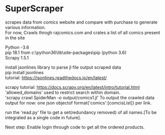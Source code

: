 # SuperScraper
scrapes data from comics website and compare with purchase to generate various information.\
For now, Crawls throgh rajcomics.com and crates a list of all comics present in the site


Python -3.6  
pip 18.1 from c:\python36\lib\site-packages\pip (python 3.6)  
Scrapy 1.5.1  

install jsonlines library to parse jl file output scraped data  
pip install jsonlines  
tutorial: https://jsonlines.readthedocs.io/en/latest/  

scrapy tutorial: https://docs.scrapy.org/en/latest/intro/tutorial.html  
'allowed_domains' used to restrict search within domain.  
'scrapy crawl SpiderMan -o output/comics1.jl' To output the crawled data  
output for now: one json objectof format{'comics':[comcisList]} per link.  

run the 'read.py' file to get a set(redundancy removed) of all names.[To be integrated as a single code in future].  

Next step: Enable login through code to get all the ordered products.  
